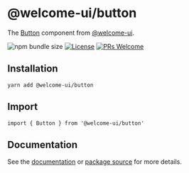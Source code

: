 # @welcome-ui/button

The [Button](https://welcome-ui.com/components/button) component from [@welcome-ui](https://welcome-ui.com).

![npm bundle size](https://img.shields.io/bundlephobia/minzip/@welcome-ui/button) [![License](https://img.shields.io/npm/l/welcome-ui.svg)](https://github.com/WTTJ/welcome-ui/blob/main/LICENSE) [![PRs Welcome](https://img.shields.io/badge/PRs-welcome-mediumspringgreen.svg)](ttps://github.com/WTTJ/welcome-ui/blob/main/CONTRIBUTING.mdx)

## Installation

    yarn add @welcome-ui/button

## Import

    import { Button } from '@welcome-ui/button'

## Documentation

See the [documentation](https://welcome-ui.com/components/button) or [package source](https://github.com/WTTJ/welcome-ui/tree/main/packages/Button) for more details.
